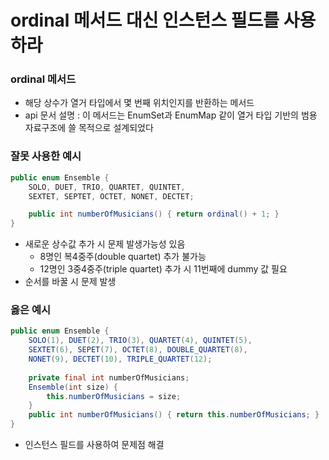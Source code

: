 # ordinal 메서드 대신 인스턴스 필드를 사용하라

### ordinal 메서드
- 해당 상수가 열거 타입에서 몇 번째 위치인지를 반환하는 메서드
- api 문서 설명 : 이 메서드는 EnumSet과 EnumMap 같이 열거 타입 기반의 범용 자료구조에 쓸 목적으로 설계되었다

### 잘못 사용한 예시
```java
public enum Ensemble {
    SOLO, DUET, TRIO, QUARTET, QUINTET,
    SEXTET, SEPTET, OCTET, NONET, DECTET;

    public int numberOfMusicians() { return ordinal() + 1; }
}
```
- 새로운 상수값 추가 시 문제 발생가능성 있음
    - 8명인 복4중주(double quartet) 추가 불가능
    - 12명인 3중4중주(triple quartet) 추가 시 11번째에 dummy 값 필요
- 순서를 바꿀 시 문제 발생

### 옳은 예시
```java
public enum Ensemble {
    SOLO(1), DUET(2), TRIO(3), QUARTET(4), QUINTET(5),
    SEXTET(6), SEPET(7), OCTET(8), DOUBLE_QUARTET(8),
    NONET(9), DECTET(10), TRIPLE_QUARTET(12);
    
    private final int numberOfMusicians;
    Ensemble(int size) {
        this.numberOfMusicians = size;
    }
    public int numberOfMusicians() { return this.numberOfMusicians; }
}
```
- 인스턴스 필드를 사용하여 문제점 해결